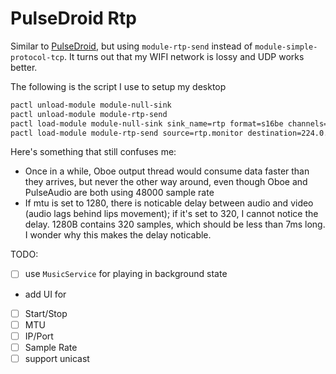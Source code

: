 # PulseDroid Rtp

Similar to [PulseDroid](https://github.com/dront78/PulseDroid), but
using `module-rtp-send` instead of `module-simple-protocol-tcp`. It
turns out that my WIFI network is lossy and UDP works better.

The following is the script I use to setup my desktop

```bash
pactl unload-module module-null-sink
pactl unload-module module-rtp-send
pactl load-module module-null-sink sink_name=rtp format=s16be channels=2 rate=48000
pactl load-module module-rtp-send source=rtp.monitor destination=224.0.0.56 port=4010 mtu=320
```

Here's something that still confuses me:

- Once in a while, Oboe output thread would consume data faster than
  they arrives, but never the other way around, even though Oboe and
  PulseAudio are both using 48000 sample rate
- If mtu is set to 1280, there is noticable delay between audio and
  video (audio lags behind lips movement); if it's set to 320, I
  cannot notice the delay. 1280B contains 320 samples, which should be
  less than 7ms long. I wonder why this makes the delay noticable.

TODO:

- [ ] use `MusicService` for playing in background state
- add UI for
 - [ ] Start/Stop
 - [ ] MTU
 - [ ] IP/Port
 - [ ] Sample Rate
- [ ] support unicast
